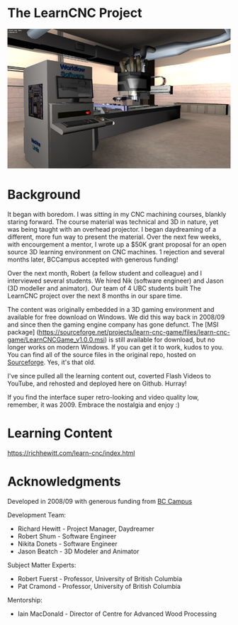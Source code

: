 # The LearnCNC Project
![LearnCNC screenshot 1](https://github.com/richhewitt/learn-cnc/blob/main/screenshots/LearnCNC1.jpg)

# Background
It began with boredom.  I was sitting in my CNC machining courses, blankly staring forward.  The course material was technical and 3D in nature, yet was being taught with an overhead projector.  I began daydreaming of a different, more fun way to present the material.  Over the next few weeks, with encourgement a mentor, I wrote up a $50K grant proposal for an open source 3D learning environment on CNC machines.  1 rejection and several months later, BCCampus accepted with generous funding!

Over the next month, Robert (a fellow student and colleague) and I interviewed several students.  We hired Nik (software engineer) and Jason (3D modeller and animator).  Our team of 4 UBC students built The LearnCNC project over the next 8 months in our spare time.

The content was originally embedded in a 3D gaming environment and available for free download on Windows.  We did this way back in 2008/09 and since then the gaming engine company has gone defunct.  The [MSI package] (https://sourceforge.net/projects/learn-cnc-game/files/learn-cnc-game/LearnCNCGame_v1.0.0.msi) is still available for download, but no longer works on modern Windows.  If you can get it to work, kudos to you.  You can find all of the source files in the original repo, hosted on [Sourceforge](https://sourceforge.net/projects/learn-cnc-game/).  Yes, it's that old.

I've since pulled all the learning content out, coverted Flash Videos to YouTube, and rehosted and deployed here on Github.  Hurray!

If you find the interface super retro-looking and video quality low, remember, it was 2009.  Embrace the nostalgia and enjoy :)

# Learning Content
https://richhewitt.com/learn-cnc/index.html

# Acknowledgments 
Developed in 2008/09 with generous funding from [BC Campus](https://bccampus.ca/)

Development Team:
- Richard Hewitt - Project Manager, Daydreamer
- Robert Shum - Software Engineer
- Nikita Donets - Software Engineer
- Jason Beatch - 3D Modeler and Animator

Subject Matter Experts:
- Robert Fuerst - Professor, University of British Columbia
- Pat Cramond - Professor, University of British Columbia

Mentorship:
- Iain MacDonald - Director of Centre for Advanced Wood Processing


